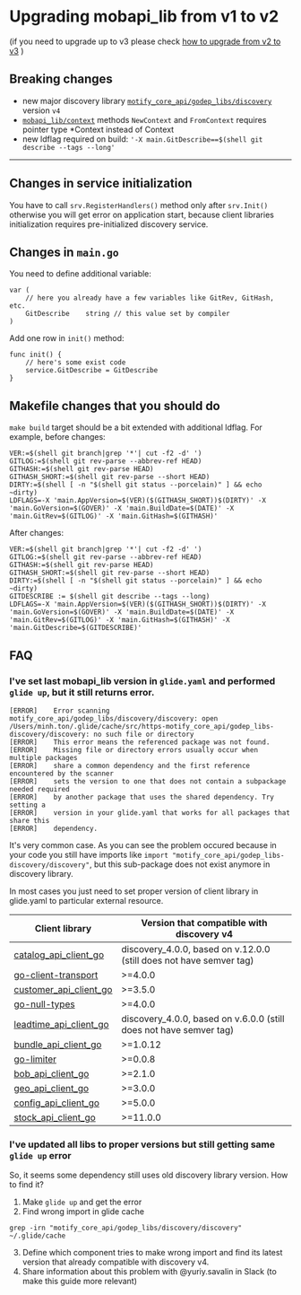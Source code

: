 # Upgrading mobapi_lib from v1 to v2
(if you need to upgrade up to v3 please check [how to upgrade from v2 to v3](https://bitbucket.lzd.co/projects/GOLIBS/repos/mobapi_lib/browse/UPGRADEv3.md) )

## Breaking changes
- new major discovery library [`motify_core_api/godep_libs/discovery`](https://bitbucket.lzd.co/projects/GOLIBS/repos/discovery/browse) version `v4`
- [`mobapi_lib/context`](https://bitbucket.lzd.co/projects/GOLIBS/repos/mobapi_lib/browse/context/manager.go) methods `NewContext` and `FromContext` requires pointer type *Context instead of Context
- new ldflag required on build: `'-X main.GitDescribe==$(shell git describe --tags --long'`

-----

## Changes in service initialization
You have to call `srv.RegisterHandlers()` method only after `srv.Init()` otherwise you will get error on application start, because client libraries initialization requires pre-initialized discovery service.

## Changes in `main.go`
You need to define additional variable:
```
var (
    // here you already have a few variables like GitRev, GitHash, etc.
    GitDescribe    string // this value set by compiler
)
```
Add one row in `init()` method:
```
func init() {
    // here's some exist code
    service.GitDescribe = GitDescribe
}
```

## Makefile changes that you should do
`make build` target should be a bit extended with additional ldflag.
For example, before changes:
```
VER:=$(shell git branch|grep '*'| cut -f2 -d' ')
GITLOG:=$(shell git rev-parse --abbrev-ref HEAD)
GITHASH:=$(shell git rev-parse HEAD)
GITHASH_SHORT:=$(shell git rev-parse --short HEAD)
DIRTY:=$(shell [ -n "$(shell git status --porcelain)" ] && echo ~dirty)
LDFLAGS=-X 'main.AppVersion=$(VER)($(GITHASH_SHORT))$(DIRTY)' -X 'main.GoVersion=$(GOVER)' -X 'main.BuildDate=$(DATE)' -X 'main.GitRev=$(GITLOG)' -X 'main.GitHash=$(GITHASH)'
```
After changes:
```
VER:=$(shell git branch|grep '*'| cut -f2 -d' ')
GITLOG:=$(shell git rev-parse --abbrev-ref HEAD)
GITHASH:=$(shell git rev-parse HEAD)
GITHASH_SHORT:=$(shell git rev-parse --short HEAD)
DIRTY:=$(shell [ -n "$(shell git status --porcelain)" ] && echo ~dirty)
GITDESCRIBE := $(shell git describe --tags --long)
LDFLAGS=-X 'main.AppVersion=$(VER)($(GITHASH_SHORT))$(DIRTY)' -X 'main.GoVersion=$(GOVER)' -X 'main.BuildDate=$(DATE)' -X 'main.GitRev=$(GITLOG)' -X 'main.GitHash=$(GITHASH)' -X 'main.GitDescribe=$(GITDESCRIBE)'
```

## FAQ
### I've set last mobapi_lib version in `glide.yaml` and performed `glide up`, but it still returns error.
```
[ERROR]    Error scanning motify_core_api/godep_libs/discovery/discovery: open /Users/minh.ton/.glide/cache/src/https-motify_core_api/godep_libs-discovery/discovery: no such file or directory
[ERROR]    This error means the referenced package was not found.
[ERROR]    Missing file or directory errors usually occur when multiple packages
[ERROR]    share a common dependency and the first reference encountered by the scanner
[ERROR]    sets the version to one that does not contain a subpackage needed required
[ERROR]    by another package that uses the shared dependency. Try setting a
[ERROR]    version in your glide.yaml that works for all packages that share this
[ERROR]    dependency.
```
It's very common case. As you can see the problem occured because in your code you still have imports like `import "motify_core_api/godep_libs-discovery/discovery"`, but this sub-package does not exist anymore in discovery library.

In most cases you just need to set proper version of client library in glide.yaml to particular external resource.

| Client library                                                                                           | Version that compatible with discovery v4                           |
|----------------------------------------------------------------------------------------------------------|---------------------------------------------------------------------|
| [catalog_api_client_go](https://bitbucket.lzd.co/plugins/servlet/network/GOLIBS/catalog_api_client_go)   | discovery_4.0.0, based on v.12.0.0 (still does not have semver tag) |
| [go-client-transport](https://bitbucket.lzd.co/plugins/servlet/network/GOLIBS/go-client-transport)       | >=4.0.0                                                             |
| [customer_api_client_go](https://bitbucket.lzd.co/plugins/servlet/network/GOLIBS/customer_api_client_go) | >=3.5.0                                                             |
| [go-null-types](https://bitbucket.lzd.co/plugins/servlet/network/GOLIBS/go-null-types)                   | >=4.0.0                                                             |
| [leadtime_api_client_go](https://bitbucket.lzd.co/plugins/servlet/network/GOLIBS/leadtime_api_client_go) | discovery_4.0.0, based on v.6.0.0 (still does not have semver tag)  |
| [bundle_api_client_go](https://bitbucket.lzd.co/plugins/servlet/network/GOLIBS/bundle_api_client_go)     | >=1.0.12                                                            |
| [go-limiter](https://bitbucket.lzd.co/plugins/servlet/network/GOLIBS/go-limiter)                         | >=0.0.8                                                             |
| [bob_api_client_go](https://bitbucket.lzd.co/plugins/servlet/network/GOLIBS/bob_api_client_go)           | >=2.1.0                                                             |
| [geo_api_client_go](https://bitbucket.lzd.co/plugins/servlet/network/GOLIBS/geo_api_client_go)           | >=3.0.0                                                             |
| [config_api_client_go](https://bitbucket.lzd.co/plugins/servlet/network/GOLIBS/config_api_client_go)     | >=5.0.0                                                             |
| [stock_api_client_go](https://bitbucket.lzd.co/plugins/servlet/network/GOLIBS/stock_api_client_go)       | >=11.0.0                                                            |

### I've updated all libs to proper versions but still getting same `glide up` error
So, it seems some dependency still uses old discovery library version. How to find it?
1. Make `glide up` and get the error
2. Find wrong import in glide cache
```
grep -irn "motify_core_api/godep_libs/discovery/discovery" ~/.glide/cache
```
3. Define which component tries to make wrong import and find its latest version that already compatible with discovery v4.
4. Share information about this problem with @yuriy.savalin in Slack (to make this guide more relevant)
